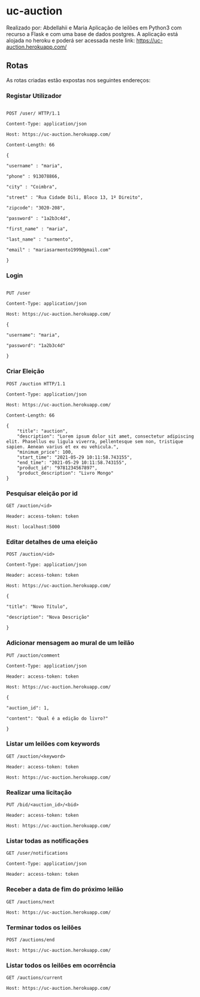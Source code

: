 
# uc-auction
Realizado por: Abdellahii e Maria
Aplicação de leilões em Python3 com recurso a Flask e com uma base de dados postgres. A aplicação está alojada no heroku e poderá ser acessada neste link: https://uc-auction.herokuapp.com/

## Rotas

As rotas criadas estão expostas nos seguintes endereços:

### Registar Utilizador

```http

POST /user/ HTTP/1.1

Content-Type: application/json

Host: https://uc-auction.herokuapp.com/

Content-Length: 66

{

"username" : "maria",

"phone" : 913078866,

"city" : "Coimbra",

"street" : "Rua Cidade Dili, Bloco 13, 1º Direito",

"zipcode": "3020-208",

"password" : "1a2b3c4d",

"first_name" : "maria",

"last_name" : "sarmento",

"email" : "mariasarmento1999@gmail.com"

}

```

### Login

```http

PUT /user

Content-Type: application/json

Host: https://uc-auction.herokuapp.com/

{

"username": "maria",

"password": "1a2b3c4d"

}
```
### Criar Eleição

```http
POST /auction HTTP/1.1

Content-Type: application/json

Host: https://uc-auction.herokuapp.com/

Content-Length: 66

{
    "title": "auction",
    "description": "Lorem ipsum dolor sit amet, consectetur adipiscing elit. Phasellus eu ligula viverra, pellentesque sem non, tristique sapien. Aenean varius et ex eu vehicula.",
    "minimum_price": 100,
    "start_time": "2021-05-29 10:11:58.743155",
    "end_time": "2021-05-29 10:11:58.743155",
    "product_id": "9781234567897",
    "product_description": "Livro Mongo"
}
```
### Pesquisar eleição por id

```http
GET /auction/<id>

Header: access-token: token

Host: localhost:5000
```
### Editar detalhes de uma eleição
```http
POST /auction/<id>

Content-Type: application/json

Header: access-token: token

Host: https://uc-auction.herokuapp.com/

{

"title": "Novo Título",

"description": "Nova Descrição"

}
```
### Adicionar mensagem ao mural de um leilão
```http
PUT /auction/comment

Content-Type: application/json

Header: access-token: token

Host: https://uc-auction.herokuapp.com/

{

"auction_id": 1,

"content": "Qual é a edição do livro?"

}
```

### Listar um leilões com keywords
```http
GET /auction/<keyword>

Header: access-token: token

Host: https://uc-auction.herokuapp.com/
```

### Realizar uma licitação
```http
PUT /bid/<auction_id>/<bid>

Header: access-token: token

Host: https://uc-auction.herokuapp.com/
```

### Listar todas as notificações
```http
GET /user/notifications

Content-Type: application/json

Header: access-token: token
```

### Receber a data de fim do próximo leilão
```http
GET /auctions/next

Host: https://uc-auction.herokuapp.com/
```

### Terminar todos os leilões
```http
POST /auctions/end

Host: https://uc-auction.herokuapp.com/
```

### Listar todos os leilões em ocorrência
```http
GET /auctions/current

Host: https://uc-auction.herokuapp.com/
```


